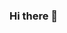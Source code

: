 ### Hi there 👋

<!--
**jonofficial/jonofficial** is a ✨ _special_ ✨ repository because its `README.md` (this file) appears on your GitHub profile.

<p>
  <img src="https://api.vaunt.dev/v1/github/entities/jonofficial/achievements?format=svg&limit=3" width="350" />
</p>


Here are some ideas to get you started:

- 🔭 I’m currently working on ...
- 🌱 I’m currently learning ...
- 👯 I’m looking to collaborate on ...
- 🤔 I’m looking for help with ...
- 💬 Ask me about ...
- 📫 How to reach me: ...
- 😄 Pronouns: ...
- ⚡ Fun fact: ...
-->



